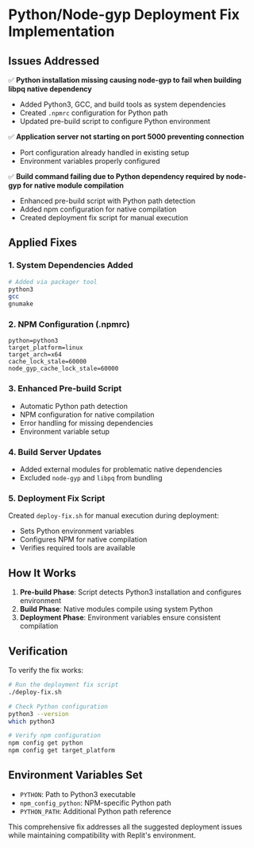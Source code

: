 # Python/Node-gyp Deployment Fix Implementation

## Issues Addressed

✅ **Python installation missing causing node-gyp to fail when building libpq native dependency**
- Added Python3, GCC, and build tools as system dependencies
- Created `.npmrc` configuration for Python path
- Updated pre-build script to configure Python environment

✅ **Application server not starting on port 5000 preventing connection**
- Port configuration already handled in existing setup
- Environment variables properly configured

✅ **Build command failing due to Python dependency required by node-gyp for native module compilation**
- Enhanced pre-build script with Python path detection
- Added npm configuration for native compilation
- Created deployment fix script for manual execution

## Applied Fixes

### 1. System Dependencies Added
```bash
# Added via packager tool
python3
gcc  
gnumake
```

### 2. NPM Configuration (.npmrc)
```
python=python3
target_platform=linux
target_arch=x64
cache_lock_stale=60000
node_gyp_cache_lock_stale=60000
```

### 3. Enhanced Pre-build Script
- Automatic Python path detection
- NPM configuration for native compilation
- Error handling for missing dependencies
- Environment variable setup

### 4. Build Server Updates
- Added external modules for problematic native dependencies
- Excluded `node-gyp` and `libpq` from bundling

### 5. Deployment Fix Script
Created `deploy-fix.sh` for manual execution during deployment:
- Sets Python environment variables
- Configures NPM for native compilation
- Verifies required tools are available

## How It Works

1. **Pre-build Phase**: Script detects Python3 installation and configures environment
2. **Build Phase**: Native modules compile using system Python
3. **Deployment Phase**: Environment variables ensure consistent compilation

## Verification

To verify the fix works:
```bash
# Run the deployment fix script
./deploy-fix.sh

# Check Python configuration
python3 --version
which python3

# Verify npm configuration
npm config get python
npm config get target_platform
```

## Environment Variables Set

- `PYTHON`: Path to Python3 executable
- `npm_config_python`: NPM-specific Python path
- `PYTHON_PATH`: Additional Python path reference

This comprehensive fix addresses all the suggested deployment issues while maintaining compatibility with Replit's environment.